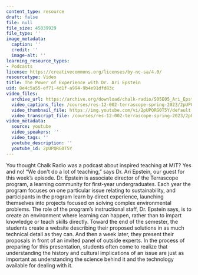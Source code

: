 ```yaml
---
content_type: resource
draft: false
file: null
file_size: 45839929
file_type: ''
image_metadata:
  caption: ''
  credit: ''
  image-alt: ''
learning_resource_types:
- Podcasts
license: https://creativecommons.org/licenses/by-nc-sa/4.0/
resourcetype: Video
title: The Power of Experience with Dr. Ari Epstein
uid: 8e4c5a55-ef71-4d1f-a994-9b4e91dfd83c
video_files:
  archive_url: https://archive.org/download/chalk-radio/S05E05_Ari_Epstein_360p.mp4
  video_captions_file: /courses/res-12-002-terrascope-spring-2023/2pUPQRG0T5Y_captions.webvtt
  video_thumbnail_file: https://img.youtube.com/vi/2pUPQRG0T5Y/default.jpg
  video_transcript_file: /courses/res-12-002-terrascope-spring-2023/2pUPQRG0T5Y_transcript.pdf
video_metadata:
  source: youtube
  video_speakers: ''
  video_tags: ''
  youtube_description: ''
  youtube_id: 2pUPQRG0T5Y
---
```

You thought Chalk Radio was a podcast about inspired teaching at MIT? Yes and no! “We don't do a lot of teaching,” says Dr. Ari Epstein, our guest for this week’s episode. Dr. Epstein is associate director of the Terrascope program, a learning community for first-year undergraduates. Each year the program focuses on one particular issue relating to sustainability, and participants in the program learn by direct experience, launching themselves into projects focused on solving complex environmental problems. The role of the program’s instructional staff, Dr. Epstein says, is to create an environment where learning can happen, rather than to impart knowledge or teach skills directly. Toward the end of the semester, the students create a website describing their proposed solutions in as much technical detail as they can. And then a week later, they present their proposals in front of an invited panel of outside experts. In the process of preparing for this presentation, students often come to realize that understanding the history and cultural implications of an issue are just as important as understanding the science behind it and the technology available for dealing with it.